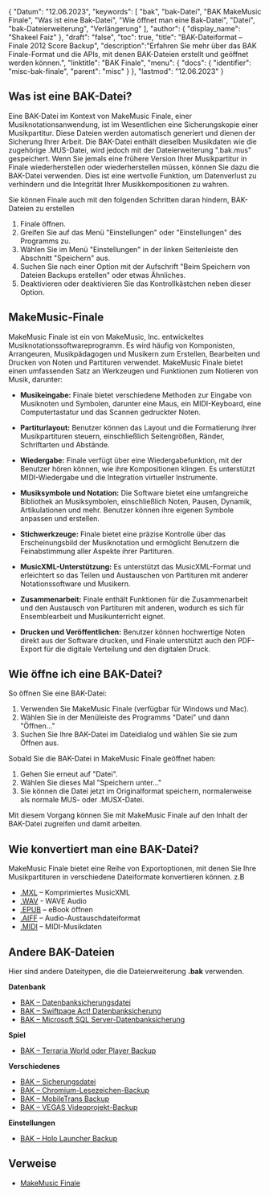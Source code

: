 {
"Datum": "12.06.2023",
  "keywords": [
"bak",
"bak-Datei",
"BAK MakeMusic Finale",
"Was ist eine Bak-Datei",
"Wie öffnet man eine Bak-Datei",
"Datei",
"bak-Dateierweiterung",
"Verlängerung"
],
  "author": {
"display_name": "Shakeel Faiz"
},
"draft": "false",
"toc": true,
"title": "BAK-Dateiformat – Finale 2012 Score Backup",
  "description":"Erfahren Sie mehr über das BAK Finale-Format und die APIs, mit denen BAK-Dateien erstellt und geöffnet werden können.",
"linktitle": "BAK Finale",
  "menu": {
    "docs": {
      "identifier": "misc-bak-finale",
"parent": "misc"
}
},
"lastmod": "12.06.2023"
}

## Was ist eine BAK-Datei?

Eine BAK-Datei im Kontext von MakeMusic Finale, einer Musiknotationsanwendung, ist im Wesentlichen eine Sicherungskopie einer Musikpartitur. Diese Dateien werden automatisch generiert und dienen der Sicherung Ihrer Arbeit. Die BAK-Datei enthält dieselben Musikdaten wie die zugehörige .MUS-Datei, wird jedoch mit der Dateierweiterung ".bak.mus" gespeichert. Wenn Sie jemals eine frühere Version Ihrer Musikpartitur in Finale wiederherstellen oder wiederherstellen müssen, können Sie dazu die BAK-Datei verwenden. Dies ist eine wertvolle Funktion, um Datenverlust zu verhindern und die Integrität Ihrer Musikkompositionen zu wahren.

Sie können Finale auch mit den folgenden Schritten daran hindern, BAK-Dateien zu erstellen

1. Finale öffnen.
2. Greifen Sie auf das Menü "Einstellungen" oder "Einstellungen" des Programms zu.
3. Wählen Sie im Menü "Einstellungen" in der linken Seitenleiste den Abschnitt "Speichern" aus.
4. Suchen Sie nach einer Option mit der Aufschrift "Beim Speichern von Dateien Backups erstellen" oder etwas Ähnliches.
5. Deaktivieren oder deaktivieren Sie das Kontrollkästchen neben dieser Option.

## MakeMusic-Finale

MakeMusic Finale ist ein von MakeMusic, Inc. entwickeltes Musiknotationssoftwareprogramm. Es wird häufig von Komponisten, Arrangeuren, Musikpädagogen und Musikern zum Erstellen, Bearbeiten und Drucken von Noten und Partituren verwendet. MakeMusic Finale bietet einen umfassenden Satz an Werkzeugen und Funktionen zum Notieren von Musik, darunter:

- **Musikeingabe:** Finale bietet verschiedene Methoden zur Eingabe von Musiknoten und Symbolen, darunter eine Maus, ein MIDI-Keyboard, eine Computertastatur und das Scannen gedruckter Noten.

- **Partiturlayout:** Benutzer können das Layout und die Formatierung ihrer Musikpartituren steuern, einschließlich Seitengrößen, Ränder, Schriftarten und Abstände.

- **Wiedergabe:** Finale verfügt über eine Wiedergabefunktion, mit der Benutzer hören können, wie ihre Kompositionen klingen. Es unterstützt MIDI-Wiedergabe und die Integration virtueller Instrumente.

- **Musiksymbole und Notation:** Die Software bietet eine umfangreiche Bibliothek an Musiksymbolen, einschließlich Noten, Pausen, Dynamik, Artikulationen und mehr. Benutzer können ihre eigenen Symbole anpassen und erstellen.

- **Stichwerkzeuge:** Finale bietet eine präzise Kontrolle über das Erscheinungsbild der Musiknotation und ermöglicht Benutzern die Feinabstimmung aller Aspekte ihrer Partituren.

- **MusicXML-Unterstützung:** Es unterstützt das MusicXML-Format und erleichtert so das Teilen und Austauschen von Partituren mit anderer Notationssoftware und Musikern.

- **Zusammenarbeit:** Finale enthält Funktionen für die Zusammenarbeit und den Austausch von Partituren mit anderen, wodurch es sich für Ensemblearbeit und Musikunterricht eignet.

- **Drucken und Veröffentlichen:** Benutzer können hochwertige Noten direkt aus der Software drucken, und Finale unterstützt auch den PDF-Export für die digitale Verteilung und den digitalen Druck.

## Wie öffne ich eine BAK-Datei?

So öffnen Sie eine BAK-Datei:

1. Verwenden Sie MakeMusic Finale (verfügbar für Windows und Mac).
2. Wählen Sie in der Menüleiste des Programms "Datei" und dann "Öffnen…"
3. Suchen Sie Ihre BAK-Datei im Dateidialog und wählen Sie sie zum Öffnen aus.

Sobald Sie die BAK-Datei in MakeMusic Finale geöffnet haben:

1. Gehen Sie erneut auf "Datei".
2. Wählen Sie dieses Mal "Speichern unter…"
3. Sie können die Datei jetzt im Originalformat speichern, normalerweise als normale MUS- oder .MUSX-Datei.

Mit diesem Vorgang können Sie mit MakeMusic Finale auf den Inhalt der BAK-Datei zugreifen und damit arbeiten.

## Wie konvertiert man eine BAK-Datei?

MakeMusic Finale bietet eine Reihe von Exportoptionen, mit denen Sie Ihre Musikpartituren in verschiedene Dateiformate konvertieren können. z.B

- [.MXL](/audio/mxl/) – Komprimiertes MusicXML
- [.WAV](/audio/wav/) - WAVE Audio
- [.EPUB](/ebook/epub/) – eBook öffnen
- [.AIFF](/audio/aiff/) – Audio-Austauschdateiformat
- [.MIDI](/audio/mid/) – MIDI-Musikdaten

## Andere BAK-Dateien

Hier sind andere Dateitypen, die die Dateierweiterung **.bak** verwenden.

**Datenbank**
- [BAK – Datenbanksicherungsdatei](/database/bak/)
- [BAK – Swiftpage Act! Datenbanksicherung](/database/bak-act/)
- [BAK – Microsoft SQL Server-Datenbanksicherung](/database/bak-sqlserver/)

**Spiel**
- [BAK – Terraria World oder Player Backup](/game/bak-terraria/)

**Verschiedenes**
- [BAK – Sicherungsdatei](/misc/bak-backup/)
- [BAK – Chromium-Lesezeichen-Backup](/misc/bak-chromium/)
- [BAK – MobileTrans Backup](/misc/bak-mobiletrans/)
- [BAK – VEGAS Videoprojekt-Backup](/misc/bak-vegas/)

**Einstellungen**
- [BAK – Holo Launcher Backup](/settings/bak-holo/)

## Verweise
* [MakeMusic Finale](https://en.wikipedia.org/wiki/Finale_(scorewriter))
